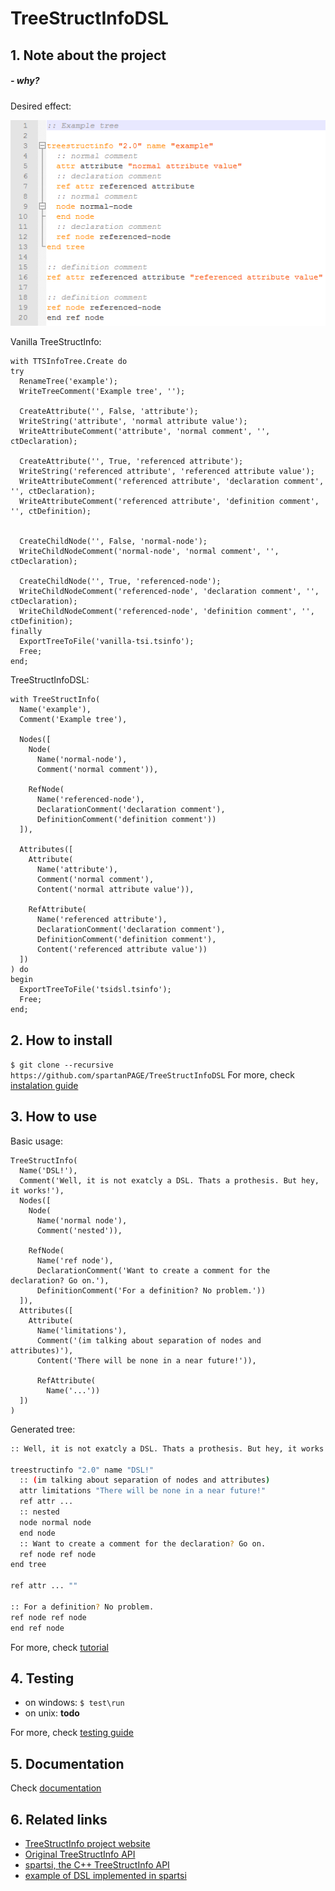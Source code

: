# TreeStructInfoDSL
## 1. Note about the project
##### - why?
Desired effect: 


![Example tree](docs/readme/example-tree.png)

Vanilla TreeStructInfo:
```delphi
with TTSInfoTree.Create do
try
  RenameTree('example');
  WriteTreeComment('Example tree', '');
 
  CreateAttribute('', False, 'attribute');
  WriteString('attribute', 'normal attribute value');
  WriteAttributeComment('attribute', 'normal comment', '', ctDeclaration);
 
  CreateAttribute('', True, 'referenced attribute');
  WriteString('referenced attribute', 'referenced attribute value');
  WriteAttributeComment('referenced attribute', 'declaration comment', '', ctDeclaration);
  WriteAttributeComment('referenced attribute', 'definition comment', '', ctDefinition);
 
 
  CreateChildNode('', False, 'normal-node');
  WriteChildNodeComment('normal-node', 'normal comment', '', ctDeclaration);
 
  CreateChildNode('', True, 'referenced-node');
  WriteChildNodeComment('referenced-node', 'declaration comment', '', ctDeclaration);
  WriteChildNodeComment('referenced-node', 'definition comment', '', ctDefinition);
finally
  ExportTreeToFile('vanilla-tsi.tsinfo');
  Free;
end;
```

TreeStructInfoDSL:
```delphi
with TreeStructInfo(
  Name('example'),
  Comment('Example tree'),
 
  Nodes([
    Node(
      Name('normal-node'),
      Comment('normal comment')),
 
    RefNode(
      Name('referenced-node'),
      DeclarationComment('declaration comment'),
      DefinitionComment('definition comment'))
  ]),
 
  Attributes([
    Attribute(
      Name('attribute'),
      Comment('normal comment'),
      Content('normal attribute value')),
 
    RefAttribute(
      Name('referenced attribute'),
      DeclarationComment('declaration comment'),
      DefinitionComment('definition comment'),
      Content('referenced attribute value'))
  ])
) do
begin
  ExportTreeToFile('tsidsl.tsinfo');
  Free;
end;
```

## 2. How to install
```$ git clone --recursive https://github.com/spartanPAGE/TreeStructInfoDSL``` 
For more, check [instalation guide](docs/installation/guide.md)

## 3. How to use
Basic usage:
```delphi
TreeStructInfo(
  Name('DSL!'),
  Comment('Well, it is not exatcly a DSL. Thats a prothesis. But hey, it works!'),
  Nodes([
    Node(
      Name('normal node'),
      Comment('nested')),

    RefNode(
      Name('ref node'),
      DeclarationComment('Want to create a comment for the declaration? Go on.'),
      DefinitionComment('For a definition? No problem.'))
  ]),
  Attributes([
    Attribute(
      Name('limitations'),
      Comment('(im talking about separation of nodes and attributes)'),
      Content('There will be none in a near future!')),

      RefAttribute(
        Name('...'))
  ])
)
```
Generated tree:
```bash
:: Well, it is not exatcly a DSL. Thats a prothesis. But hey, it works!

treestructinfo "2.0" name "DSL!"
  :: (im talking about separation of nodes and attributes)
  attr limitations "There will be none in a near future!"
  ref attr ...
  :: nested
  node normal node
  end node
  :: Want to create a comment for the declaration? Go on.
  ref node ref node
end tree

ref attr ... ""

:: For a definition? No problem.
ref node ref node
end ref node
```

For more, check [tutorial](docs/tutorial/guide.md)

## 4. Testing
- on windows: ```$ test\run```
- on unix: __todo__

For more, check [testing guide](docs/testing/guide.md)

## 5. Documentation

Check [documentation](docs/documentation/index.md)

## 6. Related links
- [TreeStructInfo project website](http://treestruct.info) 
- [Original TreeStructInfo API](https://github.com/furious-programming/TreeStructInfo)
- [spartsi, the C++ TreeStructInfo API](https://github.com/spartanPAGE/spartsi)
- [example of DSL implemented in spartsi](https://github.com/spartanPAGE/spartsi/blob/master/test/builder/flat-content.cpp)
